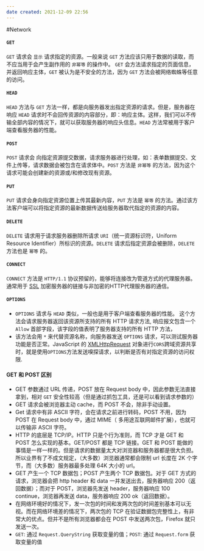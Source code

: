```yaml
---
date created: 2021-12-09 22:56
---
```


#Network

#### `GET`

`GET` 请求会 ` 显示 ` 请求指定的资源。一般来说 `GET` 方法应该只用于数据的读取，而不应当用于会产生副作用的 ` 非幂等 ` 的操作中。
`GET` 会方法请求指定的页面信息，并返回响应主体，`GET` 被认为是不安全的方法，因为 `GET` 方法会被网络蜘蛛等任意的访问。

#### `HEAD`

`HEAD` 方法与 `GET` 方法一样，都是向服务器发出指定资源的请求。但是，服务器在响应 `HEAD` 请求时不会回传资源的内容部分，即：响应主体。这样，我们可以不传输全部内容的情况下，就可以获取服务器的响应头信息。`HEAD` 方法常被用于客户端查看服务器的性能。

#### `POST`

`POST` 请求会 向指定资源提交数据，请求服务器进行处理，如：表单数据提交、文件上传等，请求数据会被包含在请求体中。`POST` 方法是 ` 非幂等 ` 的方法，因为这个请求可能会创建新的资源或/和修改现有资源。

#### `PUT`

`PUT` 请求会身向指定资源位置上传其最新内容，`PUT` 方法是 ` 幂等 ` 的方法。通过该方法客户端可以将指定资源的最新数据传送给服务器取代指定的资源的内容。

#### `DELETE`

`DELETE` 请求用于请求服务器删除所请求 `URI`（统一资源标识符，Uniform Resource Identifier）所标识的资源。`DELETE` 请求后指定资源会被删除，`DELETE` 方法也是 ` 幂等 ` 的。

#### `CONNECT`

`CONNECT` 方法是 `HTTP/1.1` 协议预留的，能够将连接改为管道方式的代理服务器。通常用于 [SSL](http://itbilu.com/other/relate/N16Uaoyp.html) 加密服务器的链接与非加密的HTTP代理服务器的通信。

#### `OPTIONS`

- `OPTIONS` 请求与 `HEAD` 类似，一般也是用于客户端查看服务器的性能。 这个方法会请求服务器返回该资源所支持的所有 HTTP 请求方法, 响应报文包含一个 `Allow` 首部字段，该字段的值表明了服务器支持的所有 HTTP 方法，
- 该方法会用 `*`  来代替资源名称，向服务器发送 `OPTIONS` 请求，可以测试服务器功能是否正常。JavaScript 的 [XMLHttpRequest](http://itbilu.com/javascript/js/VkiXuUcC.html) 对象进行`CORS`跨域资源共享时，就是使用`OPTIONS`方法发送嗅探请求，以判断是否有对指定资源的访问权限.

#### GET 和 POST 区别

- GET 参数通过 URL 传递，POST 放在 Request body 中，因此参数无法直接拿到，相对 `GET` 安全性较高（但是通过抓包工具，还是可以看到请求参数的）
- GET 请求会被浏览器主动 cache，而 POST 不会，除非手动设置。
- Get 请求中有非 ASCII 字符，会在请求之前进行转码，POST 不用，因为 POST 在 Request body 中，通过 MIME（ 多用途互联网邮件扩展），也就可以传输非 ASCII 字符。
- HTTP 的底层是 TCP/IP。HTTP 只是个行为准则，而 TCP 才是 GET 和 POST 怎么实现的基本。GET/POST 都是 TCP 链接。GET 和 POST 能做的事情是一样一样的。但是请求的数据量太大对浏览器和服务器都是很大负担。所以业界有了不成文规定，（大多数）浏览器通常都会限制 url 长度在 2K 个字节，而（大多数）服务器最多处理 64K 大小的 url。
- GET 产生一个 TCP 数据包；POST 产生两个 TCP 数据包。对于 GET 方式的请求，浏览器会把 http header 和 data 一并发送出去，服务器响应 200（返回数据）；而对于 POST，浏览器先发送 header，服务器响应 100 continue，浏览器再发送 data，服务器响应 200 ok（返回数据）。
- 在网络环境好的情况下，发一次包的时间和发两次包的时间差别基本可以无视。而在网络环境差的情况下，两次包的 TCP 在验证数据包完整性上，有非常大的优点。但并不是所有浏览器都会在 POST 中发送两次包，Firefox 就只发送一次。
- `GET`: 通过 `Request.QueryString` 获取变量的值；`POST`: 通过 `Request.form` 获取变量的值
